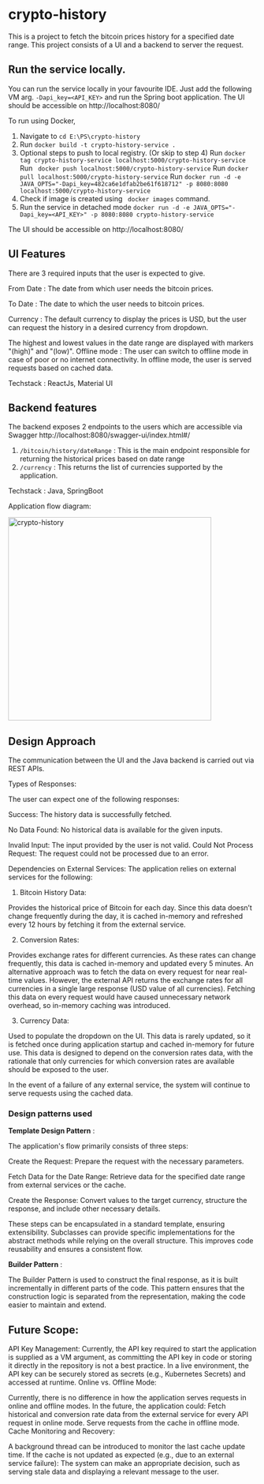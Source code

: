 # crypto-history

This is a project to fetch the bitcoin prices history for a specified date range.
This project consists of a UI and a backend to server the request.

## Run the service locally.

You can run the service locally in your favourite IDE.
Just add the following VM arg. ```-Dapi_key=<API_KEY>```
and run the Spring boot application.
The UI should be accessible on http://localhost:8080/

To run using Docker,
1. Navigate to ``` cd E:\PS\crypto-history ```
2. Run ``` docker build -t crypto-history-service . ```
3. Optional steps to push to local registry. (Or skip to step 4)
  Run ``` docker tag crypto-history-service localhost:5000/crypto-history-service ```
  Run ``` docker push localhost:5000/crypto-history-service```
  Run ``` docker pull localhost:5000/crypto-history-service ```
  Run ```docker run -d -e JAVA_OPTS="-Dapi_key=482ca6e1dfab2be61f618712" -p 8080:8080 localhost:5000/crypto-history-service```
4. Check if image is created using ``` docker images``` command.
5. Run the service in detached mode ``` docker run -d -e JAVA_OPTS="-Dapi_key=<API_KEY>" -p 8080:8080 crypto-history-service ```

The UI should be accessible on http://localhost:8080/

## UI Features
There are 3 required inputs that the user is expected to give.

From Date : The date from which user needs the bitcoin prices.

To Date : The date to which the user needs to bitcoin prices.

Currency : The default currency to display the prices is USD, but the user can request the history in a desired currency from dropdown.

The highest and lowest values in the date range are displayed with markers "(high)" and "(low)".
Offline mode : The user can switch to offline mode in case of poor or no internet connectivity. In offline mode, the user is served requests based on cached data.

Techstack : ReactJs, Material UI

## Backend features
The backend exposes 2 endpoints to the users which are accessible via Swagger http://localhost:8080/swagger-ui/index.html#/
1. ```/bitcoin/history/dateRange``` : This is the main endpoint responsible for returning the historical prices based on date range
2. ```/currency``` : This returns the list of currencies supported by the application.

Techstack : Java, SpringBoot

Application flow diagram:

<img width="412" alt="crypto-history" src="https://github.com/user-attachments/assets/f75685f1-b58f-4269-8f09-3f19a3ce8052" />

## Design Approach

The communication between the UI and the Java backend is carried out via REST APIs.

Types of Responses:

The user can expect one of the following responses:

Success: The history data is successfully fetched.

No Data Found: No historical data is available for the given inputs.

Invalid Input: The input provided by the user is not valid.
Could Not Process Request: The request could not be processed due to an error.

Dependencies on External Services:
The application relies on external services for the following:

1. Bitcoin History Data:

Provides the historical price of Bitcoin for each day.
Since this data doesn’t change frequently during the day, it is cached in-memory and refreshed every 12 hours by fetching it from the external service.

2. Conversion Rates:

Provides exchange rates for different currencies.
As these rates can change frequently, this data is cached in-memory and updated every 5 minutes.
An alternative approach was to fetch the data on every request for near real-time values. However, the external API returns the exchange rates for all currencies in a single large response (USD value of all currencies). Fetching this data on every request would have caused unnecessary network overhead, so in-memory caching was introduced.

3. Currency Data:

Used to populate the dropdown on the UI.
This data is rarely updated, so it is fetched once during application startup and cached in-memory for future use.
This data is designed to depend on the conversion rates data, with the rationale that only currencies for which conversion rates are available should be exposed to the user.

In the event of a failure of any external service, the system will continue to serve requests using the cached data.

### Design patterns used

**Template Design Pattern** :

The application's flow primarily consists of three steps:

Create the Request: Prepare the request with the necessary parameters.

Fetch Data for the Date Range: Retrieve data for the specified date range from external services or the cache.

Create the Response: Convert values to the target currency, structure the response, and include other necessary details.

These steps can be encapsulated in a standard template, ensuring extensibility. Subclasses can provide specific implementations for the abstract methods while relying on the overall structure. This improves code reusability and ensures a consistent flow.

**Builder Pattern** :

The Builder Pattern is used to construct the final response, as it is built incrementally in different parts of the code. This pattern ensures that the construction logic is separated from the representation, making the code easier to maintain and extend.

## Future Scope:

API Key Management: Currently, the API key required to start the application is supplied as a VM argument, as committing the API key in code or storing it directly in the repository is not a best practice.
In a live environment, the API key can be securely stored as secrets (e.g., Kubernetes Secrets) and accessed at runtime.
Online vs. Offline Mode:

Currently, there is no difference in how the application serves requests in online and offline modes.
In the future, the application could:
Fetch historical and conversion rate data from the external service for every API request in online mode.
Serve requests from the cache in offline mode.
Cache Monitoring and Recovery:

A background thread can be introduced to monitor the last cache update time.
If the cache is not updated as expected (e.g., due to an external service failure):
The system can make an appropriate decision, such as serving stale data and displaying a relevant message to the user.



